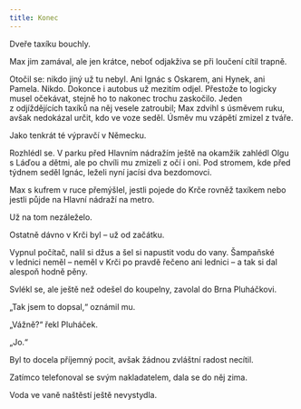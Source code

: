 ```yaml
---
title: Konec
---
```


Dveře taxíku bouchly.

  

Max jim zamával, ale jen krátce, neboť odjakživa se při loučení cítil trapně.

Otočil se: nikdo jiný už tu nebyl. Ani Ignác s Oskarem, ani Hynek, ani Pamela. Nikdo. Dokonce i autobus už mezitím odjel. Přestože to logicky musel očekávat, stejně ho to nakonec trochu zaskočilo. Jeden z odjíždějících taxíků na něj vesele zatroubil; Max zdvihl s úsměvem ruku, avšak nedokázal určit, kdo ve voze seděl. Úsměv mu vzápětí zmizel z tváře.

Jako tenkrát té výpravčí v Německu.

Rozhlédl se. V parku před Hlavním nádražím ještě na okamžik zahlédl Olgu s Láďou a dětmi, ale po chvíli mu zmizeli z očí i oni. Pod stromem, kde před týdnem seděl Ignác, leželi nyní jacísi dva bezdomovci.

Max s kufrem v ruce přemýšlel, jestli pojede do Krče rovněž taxíkem nebo jestli půjde na Hlavní nádraží na metro.

Už na tom nezáleželo.

Ostatně dávno v Krči byl – už od začátku.

Vypnul počítač, nalil si džus a šel si napustit vodu do vany. Šampaňské v lednici neměl – neměl v Krči po pravdě řečeno ani lednici – a tak si dal alespoň hodně pěny.

Svlékl se, ale ještě než odešel do koupelny, zavolal do Brna Pluháčkovi.

„Tak jsem to dopsal,“ oznámil mu.

„Vážně?“ řekl Pluháček.

„Jo.“

Byl to docela příjemný pocit, avšak žádnou zvláštní radost necítil.

Zatímco telefonoval se svým nakladatelem, dala se do něj zima.

Voda ve vaně naštěstí ještě nevystydla.
